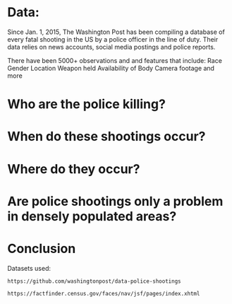 # Data:

Since Jan. 1, 2015, The Washington Post has been compiling a database of every fatal shooting in the US by a police officer in the line of duty.  Their data relies on news accounts, social media postings and police reports.  

There have been 5000+ observations and and features that include:
Race
Gender
Location
Weapon held
Availability of Body Camera footage and more


# Who are the police killing?



# When do these shootings occur?


# Where do they occur?


# Are police shootings only a problem in densely populated areas?


# Conclusion

Datasets used:  

    https://github.com/washingtonpost/data-police-shootings
                
    https://factfinder.census.gov/faces/nav/jsf/pages/index.xhtml 

